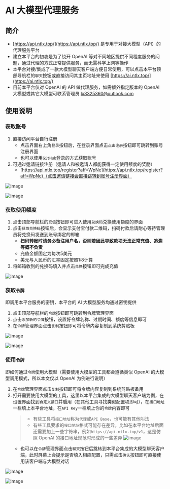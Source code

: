 
# AI 大模型代理服务

## 简介

* [https://api.ntlx.top/](https://api.ntlx.top/) 是专用于对接大模型（API）的代理服务平台
* 建立本平台的初衷是为了绕开 OpenAI 等对不同地区提供不同程度服务的问题，通过代理的方式正常提供服务，而无需科学上网等操作
* 本平台对接/集成了一款大模型聊天客户端方便日常使用，可以点击本平台顶部导航栏的`聊天`按钮或直接访问其主页地址来使用 [https://ai.ntlx.top/](https://ai.ntlx.top/)
* 目前本平台仅对 OpenAI 的 API 做代理服务，如需额外指定版本的 OpenAI 大模型或其它大模型可联系管理员 lx3325360@outlook.com

## 使用说明

### 获取账号

1. 直接访问平台自行注册
	* 点击界面右上角`登录`按钮后，在登录界面点击`点击注册`按钮即可跳转到账号注册界面
	* 也可以使用`GitHub`登录的方式获取账号
2. 可通过邀请链接注册（邀请人和被邀请人都能获得一定使用额度的奖励）
	* [https://api.ntlx.top/register?aff=WpNe](https://api.ntlx.top/register?aff=WpNe)（点击邀请链接会直接跳转到账号注册界面）

![image](https://cdn.jsdelivr.net/gh/NTLx/Pic/PicGo/202403211116822.jpg)

![image](https://cdn.jsdelivr.net/gh/NTLx/Pic/PicGo/202403211117142.jpg)

### 获取使用额度

1. 点击顶部导航栏的`充值`按钮即可进入使用`兑换码`兑换使用额度的界面
2. 点击`获取兑换码`按钮后，会显示支付宝付款二维码，扫码付款后请耐心等待管理员将兑换码发送到账号绑定的邮箱
	* **扫码转账时请务必备注用户名，否则若因此导致款项无法正常充值、追溯等概不负责**
	* 充值金额固定为每次5美元
	* 美元与人民币的汇率固定按照1:8计算
3. 将邮箱收到的兑换码填入并点击`兑换`按钮即可完成充值

![image](https://cdn.jsdelivr.net/gh/NTLx/Pic/PicGo/202403201001290.jpg)

### 获取`令牌`

即调用本平台服务的密钥，本平台的 AI 大模型服务均通过密钥提供
1. 点击顶部导航栏的`令牌`按钮即可跳转到令牌管理界面
2. 点击`添加新的令牌`按钮，设置好令牌名称、过期时间、额度等信息即可
3. 在`令牌`管理界面点击`复制`按钮即可将令牌内容复制到系统剪贴板

![image](https://cdn.jsdelivr.net/gh/NTLx/Pic/PicGo/202403200952674.png)

![image](https://cdn.jsdelivr.net/gh/NTLx/Pic/PicGo/202403200953147.png)

### 使用`令牌`

即如何通过`令牌`使用大模型（需要使用大模型的工具都会遵循类似 OpenAI 的大模型调用模式，所以本文仅以 OpenAI 为例进行说明）
1. 在`令牌`管理界面点击`复制`按钮即可将令牌内容复制到系统剪贴板备用
2. 打开需要使用大模型的工具，这里以本平台集成的大模型聊天客户端为例，在设置界面找到`自定义接口`并启用（在其他工具寻找类似配置项即可），在`接口地址`一栏填上本平台地址，在`API Key`一栏填上你的`令牌`内容即可
	> * 有些工具将`接口地址`称为`代理`或`API Base`，也可能有其他叫法
	> * 有些工具要求的`接口地址`格式可能存在差异，比如在本平台地址后面还需要加上一些字符串，例如`https://api.ntlx.top/v1`，这是仿照 OpenAI 的接口地址规范时形成的一些差异
	> ![image](https://cdn.jsdelivr.net/gh/NTLx/Pic/PicGo/202403200953065.png)
	* 也可以在`令牌`管理界面点击`聊天`按钮后跳转到本平台集成的大模型聊天客户端，此时屏幕上会提示是否填入相应配置，只需点击`确认`按钮即可直接使用该客户端与大模型对话

![image](https://cdn.jsdelivr.net/gh/NTLx/Pic/PicGo/202403211118807.jpg)

![image](https://cdn.jsdelivr.net/gh/NTLx/Pic/PicGo/202403200954843.png)
